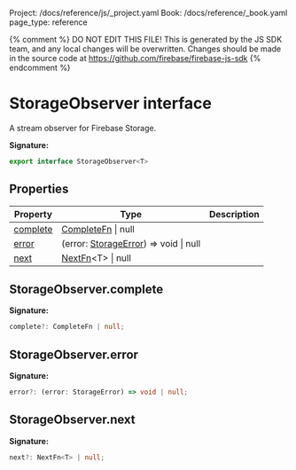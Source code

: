 Project: /docs/reference/js/_project.yaml
Book: /docs/reference/_book.yaml
page_type: reference

{% comment %}
DO NOT EDIT THIS FILE!
This is generated by the JS SDK team, and any local changes will be
overwritten. Changes should be made in the source code at
https://github.com/firebase/firebase-js-sdk
{% endcomment %}

# StorageObserver interface
A stream observer for Firebase Storage.

<b>Signature:</b>

```typescript
export interface StorageObserver<T> 
```

## Properties

|  Property | Type | Description |
|  --- | --- | --- |
|  [complete](./storage.storageobserver.md#storageobservercomplete) | [CompleteFn](./util.md#completefn) \| null |  |
|  [error](./storage.storageobserver.md#storageobservererror) | (error: [StorageError](./storage.storageerror.md#storageerror_interface)<!-- -->) =&gt; void \| null |  |
|  [next](./storage.storageobserver.md#storageobservernext) | [NextFn](./util.md#nextfn)<!-- -->&lt;T&gt; \| null |  |

## StorageObserver.complete

<b>Signature:</b>

```typescript
complete?: CompleteFn | null;
```

## StorageObserver.error

<b>Signature:</b>

```typescript
error?: (error: StorageError) => void | null;
```

## StorageObserver.next

<b>Signature:</b>

```typescript
next?: NextFn<T> | null;
```
